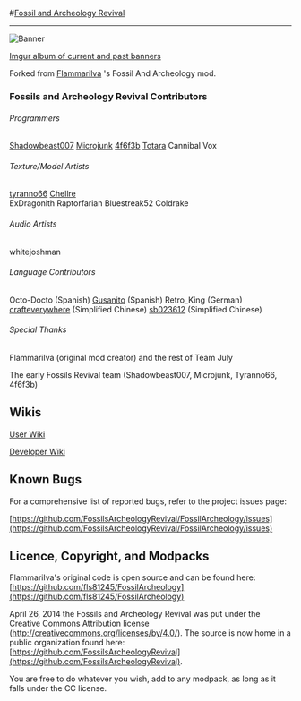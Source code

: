 #[Fossil and Archeology Revival](http://www.minecraftforum.net/topic/1708636-)
***
![Banner](http://i.imgur.com/Cb4PKes.png)

[Imgur album of current and past banners](http://imgur.com/a/hBe0h)

Forked from [Flammarilva](https://github.com/fls81245) 's Fossil And Archeology mod.

### Fossils and Archeology Revival Contributors

###### Programmers
[Shadowbeast007](https://github.com/Shadowbeast) 
[Microjunk](https://github.com/Microjunk) 
[4f6f3b](https://github.com/4f6f3b)
[Totara](https://github.com/TotaraStudios) 
Cannibal Vox

###### Texture/Model Artists
[tyranno66](https://github.com/tyranno66)
[Chellre](https://github.com/Chellre)  
ExDragonith
Raptorfarian
Bluestreak52
Coldrake

###### Audio Artists
whitejoshman

###### Language Contributors
Octo-Docto (Spanish)
[Gusanito](https://github.com/Gusanito) (Spanish)
Retro_King (German)
[crafteverywhere](https://github.com/crafteverywhere) (Simplified Chinese) 
[sb023612](https://github.com/sb023612) (Simplified Chinese)

###### Special Thanks
Flammarilva (original mod creator) and the rest of Team July

The early Fossils Revival team (Shadowbeast007, Microjunk, Tyranno66, 4f6f3b)



## Wikis
[User Wiki](http://fossils-archeology.wikia.com/)

[Developer Wiki](https://github.com/FossilsArcheologyRevival/FossilArcheology/wiki)


## Known Bugs
For a comprehensive list of reported bugs, refer to the project issues page:

[https://github.com/FossilsArcheologyRevival/FossilArcheology/issues](https://github.com/FossilsArcheologyRevival/FossilArcheology/issues)


## Licence, Copyright, and Modpacks
Flammarilva's original code is open source and can be found here: [https://github.com/fls81245/FossilArcheology](https://github.com/fls81245/FossilArcheology)

April 26, 2014 the Fossils and Archeology Revival was put under the Creative Commons Attribution license (http://creativecommons.org/licenses/by/4.0/). 
The source is now home in a public organization found here: [https://github.com/FossilsArcheologyRevival](https://github.com/FossilsArcheologyRevival).

You are free to do whatever you wish, add to any modpack, as long as it falls under the CC license.

